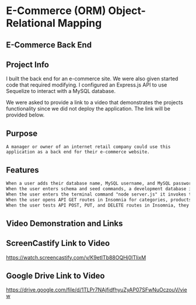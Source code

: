 # E-Commerce (ORM) Object-Relational Mapping
## E-Commerce Back End

## Project Info

I built the back end for an e-commerce site. We were also given started code that required modifying. I configured an Express.js API to use Sequelize to interact with a MySQL database.

We were asked to provide a link to a video that demonstrates the projects functionality since we did not deploy the application. The link will be provided below.

## Purpose

```
A manager or owner of an internet retail company could use this application as a back end for their e-commerce website.
```

## Features

```md
When a user adds their database name, MySQL username, and MySQL password they're able to connect to a database using Sequelize.
When the user enters schema and seed commands, a development database is created and is seeded with test data.
When the user enters the terminal command "node server.js" it invokes the application. The server is started, the port it is listening on is shown, and the Sequelize models are synced to the MySQL database.
When the user opens API GET routes in Insomnia for categories, products, or tags, the data for each of these routes is displayed in a formatted JSON.
When the user tests API POST, PUT, and DELETE routes in Insomnia, they are able to successfully create, update, and delete data in the database
```

## Video Demonstration and Links 
## ScreenCastify Link to Video 
https://watch.screencastify.com/v/K9etITb88OQHj0lTlixM

## Google Drive Link to Video 
https://drive.google.com/file/d/1TLPr7NAjfidfhyuZyAP07SFwNuOczouV/view
